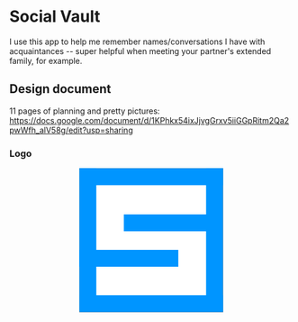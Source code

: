 # Social Vault

I use this app to help me remember names/conversations I have with acquaintances -- super helpful when meeting your partner's extended family, for example.

## Design document
11 pages of planning and pretty pictures: https://docs.google.com/document/d/1KPhkx54ixJjvgGrxv5iiGGpRitm2Qa2pwWfh_alV58g/edit?usp=sharing

### Logo
<p align="center">
  <img src="icons/256x256.png" alt="Social Vault logo"/>
</p>